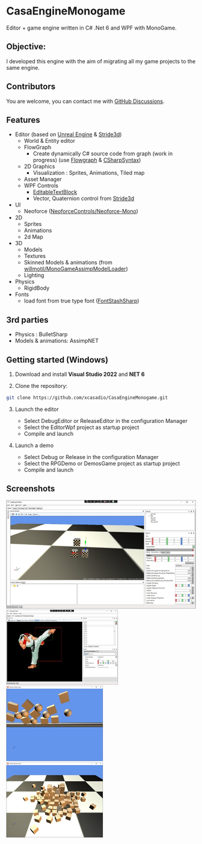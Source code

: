 # CasaEngineMonogame
Editor + game engine written in C# .Net 6 and WPF with MonoGame.

## Objective:
I developed this engine with the aim of migrating all my game projects to the same engine.

## Contributors
You are welcome, you can contact me with [GitHub Discussions](https://github.com/xcasadio/CasaEngineMonogame/discussions).

## Features
* Editor (based on [Unreal Engine](https://www.unrealengine.com) & [Stride3d](https://github.com/stride3d/stride))
  - World & Entity editor
  - FlowGraph
    * Create dynamically C# source code from graph (work in progress) (use [Flowgraph](https://github.com/xcasadio/FlowGraph) & [CSharpSyntax](https://github.com/pvginkel/CSharpSyntax))
  - 2D Graphics
    - Visualization : Sprites, Animations, Tiled map
  - Asset Manager
  - WPF Controls
    * [EditableTextBlock](https://www.codeproject.com/script/Articles/ViewDownloads.aspx?aid=31592)
    * Vector, Quaternion control from [Stride3d](https://github.com/stride3d/stride)
* UI
  - Neoforce ([NeoforceControls/Neoforce-Mono](https://github.com/NeoforceControls/Neoforce-Mono))
* 2D
  - Sprites
  - Animations
  - 2d Map
* 3D
  - Models
  - Textures
  - Skinned Models & animations (from [willmotil/MonoGameAssimpModelLoader](https://github.com/willmotil/MonoGameAssimpModelLoader))
  - Lighting
* Physics
  - RigidBody
* Fonts
  - load font from true type font ([FontStashSharp](https://github.com/FontStashSharp/FontStashSharp))

## 3rd parties
* Physics : BulletSharp
* Models & animations: AssimpNET

## Getting started (Windows)
1. Download and install **Visual Studio 2022** and **NET 6**

2. Clone the repository:

```sh
git clone https://github.com/xcasadio/CasaEngineMonogame.git
```

3. Launch the editor
    * Select DebugEditor or ReleaseEditor in the configuration Manager
    * Select the EditorWpf project as startup project
    * Compile and launch

4. Launch a demo
    * Select Debug or Release in the configuration Manager
    * Select the RPGDemo or DemosGame project as startup project
    * Compile and launch

## Screenshots
![Editor](/github/screenshot_editor.jpg)
![Sprite Editor](/github/screenshot_sprite_editor.jpg)
![Demo physics 2d](/github/demo_physics_2d.jpg)
![Demo physics 3d](/github/demo_physics_3d.jpg)

